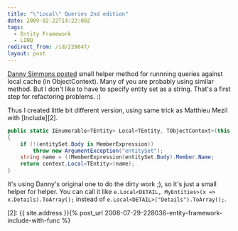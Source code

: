 ```yaml
---
title: "\"Local\" Queries 2nd edition"
date: 2009-02-22T14:22:00Z
tags:
  - Entity Framework
  - LINQ
redirect_from: /id/229047/
layout: post
---
```

[Danny Simmons posted][1] small helper method for runnning queries against local cache (in ObjectContext). Many of you are probably using similar method. But I don't like to have to specify entity set as a string. That's a first step for refactoring problems. :)

Thus I created little bit different version, using same trick as Matthieu Mezil with [Include][2].

```csharp
public static IEnumerable<TEntity> Local<TEntity, TObjectContext>(this ObjectContext context, Expression<Func<TObjectContext, ObjectQuery<TEntity>>> entitySet) where TEntity : class
{
    if (!(entitySet.Body is MemberExpression))
        throw new ArgumentException("entitySet");
    string name = ((MemberExpression)entitySet.Body).Member.Name;
    return context.Local<TEntity>(name);
}
```

It's using Danny's original one to do the dirty work ;), so it's just a small helper for helper. You can call it like `e.Local<DETAIL, MyEntities>(x => x.Details).ToArray();` instead of `e.Local<DETAIL>("Details").ToArray();`.

[1]: http://blogs.msdn.com/dsimmons/archive/2009/02/21/local-queries.aspx
[2]: {{ site.address }}{% post_url 2008-07-29-228036-entity-framework-include-with-func %}